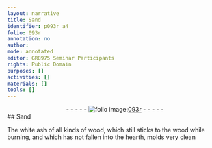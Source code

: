 ```yaml
---
layout: narrative
title: Sand
identifier: p093r_a4
folio: 093r
annotation: no
author:
mode: annotated
editor: GR8975 Seminar Participants
rights: Public Domain
purposes: []
activities: []
materials: []
tools: []
---
```


 <div class="folio" align="center">- - - - - <a href="http://gallica.bnf.fr/ark:/12148/btv1b10500001g/f191.image" target="_blank"><img src="https://cu-mkp.github.io/GR8975-edition/assets/photo-icon.png" alt="folio image: " style="display:inline-block; margin-bottom:-3px;"/>093r</a> - - - - - </div> 
## Sand

 
 The white ash of all kinds of wood, which still sticks to the wood while burning, and which has not fallen into the hearth, molds very clean 
 